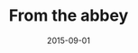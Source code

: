 ---
type: pencil
gridSize: 1
date: 2015-09-01

key: abbaye
title: From the abbey

countries: Belgium
cities: Villers Abbey
latlng: 50.590810, 4.528823
geo: BEL

tags:
  - round
  - without rubber
  - sharpened

---